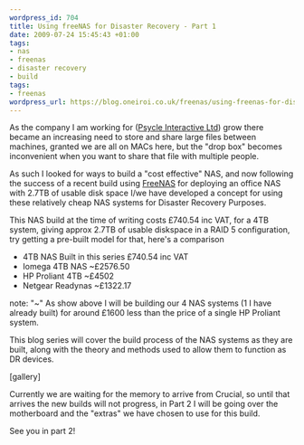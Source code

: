 ```yaml
--- 
wordpress_id: 704
title: Using freeNAS for Disaster Recovery - Part 1
date: 2009-07-24 15:45:43 +01:00
tags: 
- nas
- freenas
- disaster recovery
- build
tags: 
- freenas
wordpress_url: https://blog.oneiroi.co.uk/freenas/using-freenas-for-disaster-recovery-part-1
---
```

As the company I am working for (<a href="https://www.psycle.com">Psycle Interactive Ltd</a>) grow there became an increasing need to store and share large files between machines, granted we are all on MACs here, but the "drop box" becomes inconvenient when you want to share that file with multiple people.

As such I looked for ways to build a "cost effective" NAS, and now following the success of a recent build using <a href="https://www.freenas.org/">FreeNAS</a> for deploying an office NAS with 2.7TB of usable disk space I/we have developed a concept for using these relatively cheap NAS systems for Disaster Recovery Purposes.

This NAS build at the time of writing costs £740.54 inc VAT, for a 4TB system, giving approx 2.7TB of usable diskspace in a RAID 5 configuration, try getting a pre-built model for that, here's a comparison
<ul>
	<li>4TB NAS Built in this series £740.54 inc VAT</li>
	<li>Iomega 4TB NAS ~£2576.50</li>
	<li>HP Proliant 4TB ~£4502</li>
	<li>Netgear Readynas ~£1322.17</li>
</ul>
note: "~"
As show above I will be building our 4 NAS systems (1 I have already built) for around £1600 less than the price of a single HP Proliant system.

This blog series will cover the build process of the NAS systems as they are built, along with the theory and methods used to allow them to function as DR devices.

[gallery]

Currently we are waiting for the memory to arrive from Crucial, so until that arrives the new builds will not progress, in Part 2 I will be going over the motherboard and the "extras" we have chosen to use for this build.

See you in part 2!
